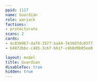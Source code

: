 ```yaml
---
ppid: 1117
name: Guardian
role: warjack
factions:
- protectorate
scans: 2
cards:
- 4c83b967-da74-3577-ba44-743087dc03f7
- b4872bbc-c485-3c6f-b61f-c4b0d9b05ee0

layout: model
title: Guardian
disableToc: true
hidden: true
---
```

